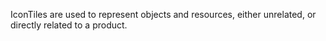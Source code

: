 IconTiles are used to represent objects and resources, either unrelated, or directly related to a product.